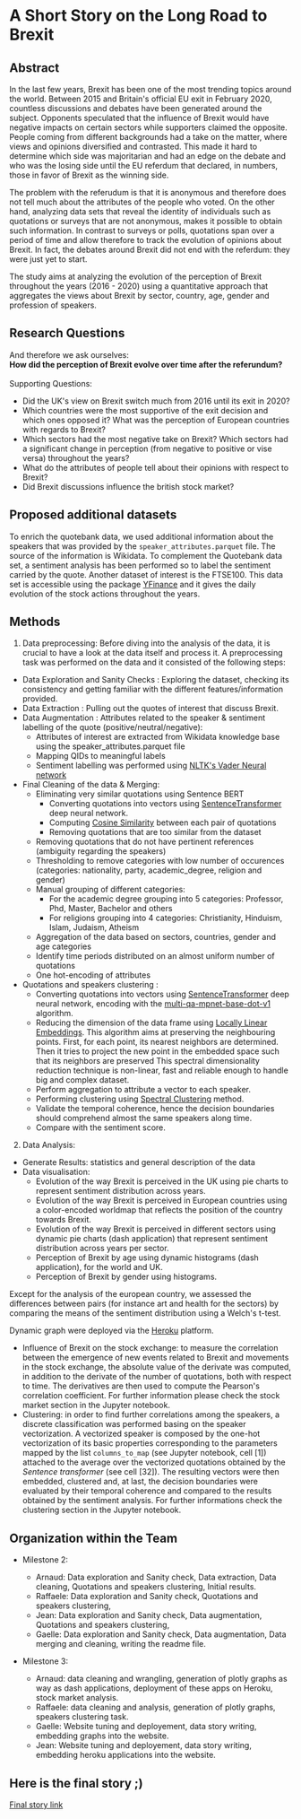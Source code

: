 # A Short Story on the Long Road to Brexit

## Abstract
In the last few years, Brexit has been one of the most trending topics around the world. Between 2015 and Britain's official EU exit in February 2020, countless discussions and debates have been generated around the subject. Opponents speculated that the influence of Brexit would have negative impacts on certain sectors while supporters claimed the opposite. People coming from different backgrounds had a take on the matter, where views and opinions diversified and contrasted. This made it hard to determine which side was majoritarian and had an edge on the debate and who was the losing side until the EU referdum that declared, in numbers, those in favor of Brexit as the winning side. 

The problem with the referudum is that it is anonymous and therefore does not tell much about the attributes of the people who voted. On the other hand, analyzing data sets that reveal the identity of individuals such as quotations or surveys that are not anonymous, makes it possible to obtain such information. In contrast to surveys or polls, quotations span over a period of time and allow therefore to track the evolution of opinions about Brexit. In fact, the debates around Brexit did not end with the referdum: they were just yet to start.

The study aims at analyzing the evolution of the perception of Brexit throughout the years (2016 - 2020) using a quantitative approach that aggregates the views about Brexit by sector, country, age, gender and profession of speakers. 

## Research Questions
And therefore we ask ourselves:
<br/>
**How did the perception of Brexit evolve over time after the referundum?** 
<br/>
<br/>
Supporting Questions:
<br/>
- Did the UK's view on Brexit switch much from 2016 until its exit in 2020?
- Which countries were the most supportive of the exit decision and which ones opposed it? What was the perception of European countries with regards to Brexit?
- Which sectors had the most negative take on Brexit? Which sectors had a significant change in perception (from negative to positive or vise versa) throughout the years?
- What do the attributes of people tell about their opinions with respect to Brexit?
- Did Brexit discussions influence the british stock market?

## Proposed additional datasets 
To enrich the quotebank data, we used additional information about the speakers that was provided by the `speaker_attributes.parquet` file. The source of the information is Wikidata. To complement the Quotebank data set, a sentiment analysis has been performed so to label the sentiment carried by the quote. Another dataset of interest is the FTSE100. This data set is accessible using the package [YFinance](https://pypi.org/project/yfinance/) and it gives the daily evolution of the stock actions throughout the years. 

## Methods
1. Data preprocessing: 
Before diving into the analysis of the data, it is crucial to have a look at the data itself and process it. A preprocessing task was performed on the data and it consisted of the following steps:
 - Data Exploration and Sanity Checks : Exploring the dataset, checking its consistency and getting familiar with the different features/information provided.
 - Data Extraction : Pulling out the quotes of interest that discuss Brexit.
 - Data Augmentation : Attributes related to the speaker & sentiment labelling of the quote (positive/neutral/negative):
     - Attributes of interest are extracted from Wikidata knowledge base using the speaker_attributes.parquet file
     - Mapping QIDs to meaningful labels
     - Sentiment labelling was performed using [NLTK's Vader Neural network](https://www.nltk.org/_modules/nltk/sentiment/vader.html) 
 - Final Cleaning of the data & Merging:
   - Eliminating very similar quotations using Sentence BERT 
       - Converting quotations into vectors using [SentenceTransformer](https://www.sbert.net/docs/usage/semantic_textual_similarity.html) deep neural network.
       - Computing [Cosine Similarity](https://en.wikipedia.org/wiki/Cosine_similarity) between each pair of quotations
       - Removing quotations that are too similar from the dataset
   - Removing quotations that do not have pertinent references (ambiguity regarding the speakers)
   - Thresholding to remove categories with low number of occurences (categories: nationality, party, academic_degree, religion and gender)
   - Manual grouping of different categories:
      - For the academic degree grouping into 5 categories: Professor, Phd, Master, Bachelor and 		  others
      - For religions grouping into 4 categories: Christianity, Hinduism, Islam, Judaism, Atheism
   - Aggregation of the data based on sectors, countries, gender and age categories
   - Identify time periods distributed on an almost uniform number of quotations
   - One hot-encoding of attributes
 - Quotations and speakers clustering :
   - Converting quotations into vectors using [SentenceTransformer](https://www.sbert.net/docs/usage/semantic_textual_similarity.html) deep neural network, encoding with the [multi-qa-mpnet-base-dot-v1](https://huggingface.co/sentence-transformers/multi-qa-mpnet-base-dot-v1) algorithm.
   - Reducing the dimension of the data frame using [Locally Linear Embeddings](https://scikit-learn.org/stable/modules/generated/sklearn.manifold.LocallyLinearEmbedding.html#sklearn.manifold.LocallyLinearEmbedding). This algorithm aims at preserving the neighbouring points. First, for each point, its nearest neighbors are determined. Then it tries to project the new point in the embedded space such that its neighbors are preserved
This spectral dimensionality reduction technique is non-linear, fast and reliable enough to handle big and complex dataset.
   - Perform aggregation to attribute a vector to each speaker.
   - Performing clustering using [Spectral Clustering](https://scikit-learn.org/stable/modules/generated/sklearn.cluster.SpectralClustering.html#sklearn.cluster.SpectralClustering) method.
   - Validate the temporal coherence, hence the decision boundaries should comprehend almost the same speakers along time.
   - Compare with the sentiment score.

2. Data Analysis:
- Generate Results: statistics and general description of the data
- Data visualisation:
    - Evolution of the way Brexit is perceived in the UK using pie charts to represent sentiment distribution across years.
    - Evolution of the way Brexit is perceived in European countries using a color-encoded worldmap that reflects the position of the country towards Brexit.
    - Evolution of the way Brexit is perceived in different sectors using dynamic pie charts (dash application) that represent sentiment distribution across years per sector.
    - Perception of Brexit by age using dynamic histograms (dash application), for the world and UK.
    - Perception of Brexit by gender using histograms. <br/>

Except for the analysis of the european country, we assessed the differences between pairs (for instance art and health for the sectors) by comparing the means of the sentiment distribution using a Welch's t-test. 

Dynamic graph were deployed via the [Heroku](https://www.heroku.com/home) platform.
- Influence of Brexit on the stock exchange: to measure the correlation between the emergence of new events related to Brexit and movements in the stock exchange, the absolute value of the derivate was computed, in addition to the derivate of the number of quotations, both with respect to time. The derivatives are then used to compute the Pearson's correlation coefficient. For further information please check the stock market section in the Jupyter notebook.
- Clustering: in order to find further correlations among the speakers, a discrete classification was performed basing on the speaker vectorization. A vectorized speaker is composed by the one-hot vectorization of its basic properties corresponding to the parameters mapped by the list `columns_to_map` (see Jupyter notebook, cell [1]) attached to the average over the vectorized quotations obtained by the *Sentence transformer* (see cell [32]). The resulting vectors were then embedded, clustered and, at last, the decision boundaries were evaluated by their temporal coherence and compared to the results obtained by the sentiment analysis. For further informations check the clustering section in the Jupyter notebook.

## Organization within the Team
- Milestone 2:
    - Arnaud: Data exploration and Sanity check, Data extraction, Data cleaning, Quotations and speakers clustering, Initial results.
    - Raffaele: Data exploration and Sanity check, Quotations and speakers clustering, 
    - Jean: Data exploration and Sanity check, Data augmentation, Quotations and speakers clustering, 
    - Gaelle: Data exploration and Sanity check, Data augmentation, Data merging and cleaning, writing the readme file.
    
- Milestone 3:
    - Arnaud: data cleaning and wrangling, generation of plotly graphs as way as dash applications, deployment of these apps on Heroku, stock market analysis.
    - Raffaele: data cleaning and analysis, generation of plotly graphs, speakers clustering task.
    - Gaelle: Website tuning and deployement, data story writing, embedding graphs into the website.
    - Jean: Website tuning and deployement, data story writing, embedding heroku applications into the website.

## Here is the final story ;)

[Final story link](https://jeannafta.github.io/brexit_story)
